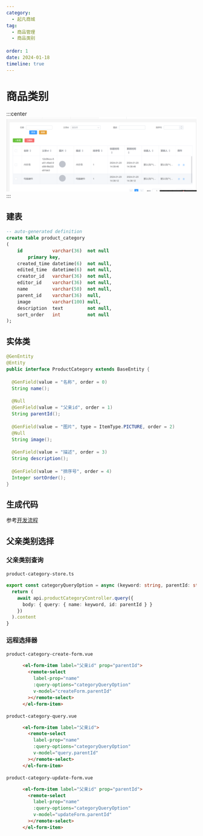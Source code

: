 ```yaml
---
category:
  - 起凡商城
tag:
  - 商品管理
  - 商品类别

order: 1
date: 2024-01-18
timeline: true
---
```


# 商品类别

:::center
![商品类别](image.png)
:::

## 建表

```sql
-- auto-generated definition
create table product_category
(
    id           varchar(36)  not null
        primary key,
    created_time datetime(6)  not null,
    edited_time  datetime(6)  not null,
    creator_id   varchar(36)  not null,
    editor_id    varchar(36)  not null,
    name         varchar(50)  not null,
    parent_id    varchar(36)  null,
    image        varchar(100) null,
    description  text         not null,
    sort_order   int          not null
);
```

## 实体类

```java
@GenEntity
@Entity
public interface ProductCategory extends BaseEntity {

  @GenField(value = "名称", order = 0)
  String name();

  @Null
  @GenField(value = "父亲id", order = 1)
  String parentId();

  @GenField(value = "图片", type = ItemType.PICTURE, order = 2)
  @Null
  String image();

  @GenField(value = "描述", order = 3)
  String description();

  @GenField(value = "排序号", order = 4)
  Integer sortOrder();
}
```

## 生成代码

参考[开发流程](../start/develop.md)

## 父亲类别选择

### 父亲类别查询

`product-category-store.ts`

```ts
export const categoryQueryOption = async (keyword: string, parentId: string) => {
  return (
    await api.productCategoryController.query({
      body: { query: { name: keyword, id: parentId } }
    })
  ).content
}
```

### 远程选择器

`product-category-create-form.vue`

```html
      <el-form-item label="父亲id" prop="parentId">
        <remote-select
          label-prop="name"
          :query-options="categoryQueryOption"
          v-model="createForm.parentId"
        ></remote-select>
      </el-form-item>
```

`product-category-query.vue`

```html
      <el-form-item label="父亲id">
        <remote-select
          label-prop="name"
          :query-options="categoryQueryOption"
          v-model="query.parentId"
        ></remote-select>
      </el-form-item>
```

`product-category-update-form.vue`

```html
      <el-form-item label="父亲id" prop="parentId">
        <remote-select
          label-prop="name"
          :query-options="categoryQueryOption"
          v-model="updateForm.parentId"
        ></remote-select>
      </el-form-item>
```

